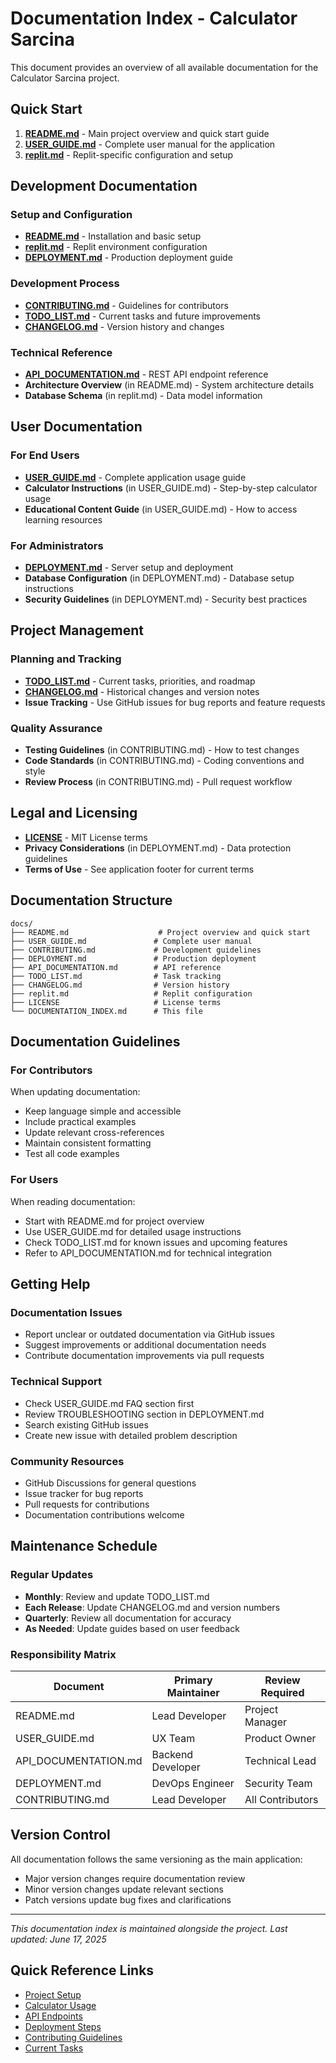 # Documentation Index - Calculator Sarcina

This document provides an overview of all available documentation for the Calculator Sarcina project.

## Quick Start

1. **[README.md](README.md)** - Main project overview and quick start guide
2. **[USER_GUIDE.md](USER_GUIDE.md)** - Complete user manual for the application
3. **[replit.md](replit.md)** - Replit-specific configuration and setup

## Development Documentation

### Setup and Configuration
- **[README.md](README.md)** - Installation and basic setup
- **[replit.md](replit.md)** - Replit environment configuration
- **[DEPLOYMENT.md](DEPLOYMENT.md)** - Production deployment guide

### Development Process
- **[CONTRIBUTING.md](CONTRIBUTING.md)** - Guidelines for contributors
- **[TODO_LIST.md](TODO_LIST.md)** - Current tasks and future improvements
- **[CHANGELOG.md](CHANGELOG.md)** - Version history and changes

### Technical Reference
- **[API_DOCUMENTATION.md](API_DOCUMENTATION.md)** - REST API endpoint reference
- **Architecture Overview** (in README.md) - System architecture details
- **Database Schema** (in replit.md) - Data model information

## User Documentation

### For End Users
- **[USER_GUIDE.md](USER_GUIDE.md)** - Complete application usage guide
- **Calculator Instructions** (in USER_GUIDE.md) - Step-by-step calculator usage
- **Educational Content Guide** (in USER_GUIDE.md) - How to access learning resources

### For Administrators
- **[DEPLOYMENT.md](DEPLOYMENT.md)** - Server setup and deployment
- **Database Configuration** (in DEPLOYMENT.md) - Database setup instructions
- **Security Guidelines** (in DEPLOYMENT.md) - Security best practices

## Project Management

### Planning and Tracking
- **[TODO_LIST.md](TODO_LIST.md)** - Current tasks, priorities, and roadmap
- **[CHANGELOG.md](CHANGELOG.md)** - Historical changes and version notes
- **Issue Tracking** - Use GitHub issues for bug reports and feature requests

### Quality Assurance
- **Testing Guidelines** (in CONTRIBUTING.md) - How to test changes
- **Code Standards** (in CONTRIBUTING.md) - Coding conventions and style
- **Review Process** (in CONTRIBUTING.md) - Pull request workflow

## Legal and Licensing

- **[LICENSE](LICENSE)** - MIT License terms
- **Privacy Considerations** (in DEPLOYMENT.md) - Data protection guidelines
- **Terms of Use** - See application footer for current terms

## Documentation Structure

```
docs/
├── README.md                    # Project overview and quick start
├── USER_GUIDE.md               # Complete user manual
├── CONTRIBUTING.md             # Development guidelines
├── DEPLOYMENT.md               # Production deployment
├── API_DOCUMENTATION.md        # API reference
├── TODO_LIST.md                # Task tracking
├── CHANGELOG.md                # Version history
├── replit.md                   # Replit configuration
├── LICENSE                     # License terms
└── DOCUMENTATION_INDEX.md      # This file
```

## Documentation Guidelines

### For Contributors

When updating documentation:
- Keep language simple and accessible
- Include practical examples
- Update relevant cross-references
- Maintain consistent formatting
- Test all code examples

### For Users

When reading documentation:
- Start with README.md for project overview
- Use USER_GUIDE.md for detailed usage instructions
- Check TODO_LIST.md for known issues and upcoming features
- Refer to API_DOCUMENTATION.md for technical integration

## Getting Help

### Documentation Issues
- Report unclear or outdated documentation via GitHub issues
- Suggest improvements or additional documentation needs
- Contribute documentation improvements via pull requests

### Technical Support
- Check USER_GUIDE.md FAQ section first
- Review TROUBLESHOOTING section in DEPLOYMENT.md
- Search existing GitHub issues
- Create new issue with detailed problem description

### Community Resources
- GitHub Discussions for general questions
- Issue tracker for bug reports
- Pull requests for contributions
- Documentation contributions welcome

## Maintenance Schedule

### Regular Updates
- **Monthly**: Review and update TODO_LIST.md
- **Each Release**: Update CHANGELOG.md and version numbers
- **Quarterly**: Review all documentation for accuracy
- **As Needed**: Update guides based on user feedback

### Responsibility Matrix

| Document | Primary Maintainer | Review Required |
|----------|-------------------|-----------------|
| README.md | Lead Developer | Project Manager |
| USER_GUIDE.md | UX Team | Product Owner |
| API_DOCUMENTATION.md | Backend Developer | Technical Lead |
| DEPLOYMENT.md | DevOps Engineer | Security Team |
| CONTRIBUTING.md | Lead Developer | All Contributors |

## Version Control

All documentation follows the same versioning as the main application:
- Major version changes require documentation review
- Minor version changes update relevant sections
- Patch versions update bug fixes and clarifications

---

*This documentation index is maintained alongside the project. Last updated: June 17, 2025*

## Quick Reference Links

- [Project Setup](README.md#quick-start)
- [Calculator Usage](USER_GUIDE.md#using-the-pension-calculator)
- [API Endpoints](API_DOCUMENTATION.md#endpoints)
- [Deployment Steps](DEPLOYMENT.md#deployment-options)
- [Contributing Guidelines](CONTRIBUTING.md#development-guidelines)
- [Current Tasks](TODO_LIST.md#high-priority-tasks)